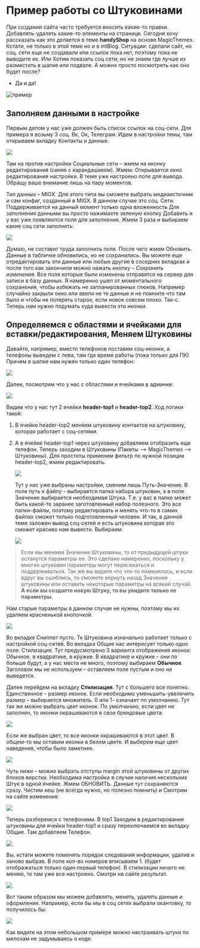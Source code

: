 # Пример работы со Штуковинами

При создании сайта часто требуется вносить какие-то правки. Добавлять-удалять какие-то элементы на странице. Сегодня хочу рассказать как это делается в теме **handyShop** на основе MagicThemes. Кстати, не только в этой теме но и в mtBlog.
Ситуации: сделали сайт, но соц. сети еще не создавали или ссылок пока нет, поэтому пока не выводите их.
Или Хотим показать соц сети, но не знаем где лучше их разместить в шапке или подвале. А можно просто посмотреть как оно будет после?

- Да и да!

![пример](https://file.modx.pro/files/a/d/d/adddb60e722eeb2c6973e7bb7a60b326.jpg)

## Заполняем данными в настройке

Первым делом у нас уже должен быть список ссылок на соц-сети. Для примера я возьму 3 соц. Вк, Ок, Телеграм. Идем в настройки темы, там открываем вкладку Контакты и данные.

![](https://file.modx.pro/files/0/7/d/07d79192f9abf4d18de2ea1ec844ec78.png)

Там на против настройки Социальные сети – жмем на иконку редактирования (синяя с карандашиком). Жмем.
Открывается окно редактирования настройки. В теме уже настроено поле для вывода. Обращу ваше внимание лишь на пару моментов.

Тип данных – MIGX. Для этого типа вы сможете выбрать медиаисточник и сам конфиг, созданный в MIGX. В данном случае это соц. Сети.
Поддерживается на данный момент только одна вложенность
Для заполнения данными вы просто нажимаете зеленую кнопку Добавить и у вас уже появляются поля для заполнения. Жмем 3 раза и выбираем какие соц сети заполнять:

![](https://file.modx.pro/files/f/3/8/f38325c4146d3c200aa47595614f2c90.png)

Думаю, не составит труда заполнить поля. После чего жмем Обновить. Данные в табличке обновились, но не сохранились. Вы можете еще отредактировать эти данные или любые другие в соседних вкладках и после того как закончили можно нажать кнопку – _Сохранить изменения_.
Все поля которые были изменены отправятся на сервер для записи в базу данных.
Я намеренно ушел от моментального сохранения, чтобы избежать не запланированных глюков. Например случайно закрыли окно или ввели не те данные и не помните что там было и чтобы не потерять старое, если новое совсем плохо.
Так-с. Теперь нам нужно подумать куда вывести эти иконки.

## Определяемся с областями и ячейками для вставки/редактирования, Меняем Штуковины

Давайте, например, вместо телефонов поставим соц-иконки, а телефоны выведем с лева, там где время работы (пока только для ПК) Причем в шапке нам нужен только один телефон:

![](https://file.modx.pro/files/b/d/1/bd137a26a43bc296d1a7ace58942ea10.png)

Далее, посмотрим что у нас с областями и ячейками в админке:

![](https://file.modx.pro/files/e/0/a/e0a870b882d84ccf4972ca606ec37ce2.png)

Видим что у нас тут 2 ячейки **header-top1** и **header-top2**.
Ход логики такой:

1. В ячейке header-top2 меняем штуковину контактов на штуковину, которая работает с соц-сетями.
2. А в ячейке header-top1 через штуковину добавляем отобразить еще телефон. Теперь заходим в Штуковины (Пакеты –> MagicThemes –> Штуковины). Для простоты применим фильтр по нужной позиции header-top2, жмем редактировать.

    ![](https://file.modx.pro/files/1/a/b/1ab5bbf8a6b277b6fdad69e974cf4b19.png)

    Тут у нас уже выбраны настройки, сменим лишь Путь-Значение. В поле путь к файлу – выбирается папка набора штуковин, а в поле Значение выбирается необходимая Штука. Т.е. у вас в папке может быть какой-то заранее заготовленный набор полезного. Это все папки-файлы, поэтому редактировать и менять что-то в самих файлах сможет только подготовленный человек. И так, в данной теме заложен вывод соц-сетей и есть штуковина которая это сможет красиво нам вывести. Выбираем:

    ![](https://file.modx.pro/files/6/a/f/6affea77bb2dfeb7c50be9ede3c76e84.png)

> Если мы меняем Значение Штуковины, то от предыдущей штуки останутся параметры ее. Это сделано намеренно, поскольку у многих штуковин параметры могут пересекаться и поддерживаться. Так же вы видите что что-то поменялось, и если вдруг вы ошиблись, то сможете вернуть назад Значение штуковины или оставить некоторые параметры на всякий случай.
> **А если вы создаете новую Штуку, то вы увидите только ее параметры.**

Нам старые параметры в данном случае не нужны, поэтому мы их удаляем красненькой кнопочкой.

![](https://file.modx.pro/files/4/0/a/40a8dcb48235a5f6fb940596ed864c01.png)

Во вкладке Сниппет пусто. Тк Штуковина изначально работает только с настройкой соц-сетей. Во вкладка Общие нас интересует только одно поле: Стилизация. Тут предусмотрено 3 варианта отображения иконок: Обычное, в квадратике, в кружке. В квадратике и кружке – они по больше будут, а у нас места не много, поэтому выбираем **Обычное**. Заголовок мы не используем – оставляем поле пустым и оно не выведется.

Далее перейдем на вкладку **Стилизация**. Тут с большего все понятно. Единственное – размер иконок. Если необходимо уменьшить-увеличить размер – выбирается множитель. 0 или 1- означает по умолчанию. Тут так же можно выбрать цвет иконок.
По умолчанию, если цвет не заполнен, то иконки окрашиваются в свои брендовые цвета:

![](https://file.modx.pro/files/2/6/6/266fc717b1bfc68f5e6c4da0cca1e285.png)

Если же выбран цвет, то все иконки окрашиваются в этот цвет. В общем-то мы оставим иконки в белом цвете. И выберем еще цвет наведения, чтобы было заметнее.

![](https://file.modx.pro/files/a/2/9/a298e5896c47c0901ef6a64aeed51810.png)

Чуть ниже – можно выбрать отступы margin этой штуковины от других блоков верстки. Необходима настройка в случае наличия нескольких Штук в одной ячейке. Жмем ОБНОВИТЬ. Данные тут сохраняются сразу. Чистим кеш (не всегда нужно, но полезно помнить) и Смотрим на сайте изменения:

![](https://file.modx.pro/files/2/a/7/2a79c121f6b0c0511837903256f3dbea.png)

Теперь разберемся с телефонами. В top1 Заходим в редактирование штуковины для ячейки header-top1 и сразу переключаемся во вкладку Общие. Там добавляем Телефон.

![](https://file.modx.pro/files/0/b/7/0b7c9c4c44f735dee73fb0a1962717af.png)

Вы, кстати можете поменять порядок следования информации, удалив и заново выбрав. В поле кол-во номеров вписываем 1. (будет отображаться только один первый телефон). В стилизации ничего не меняю, тк там уже все настроено.
Смотри на сайте результат.

![](https://file.modx.pro/files/1/9/4/1940a1ad965067816c5accb04472a4e8.png)

Вот таким образом мы можем добавлять, менять, удалять данные и оформление.
Например, если бы мы в соц сетях выбрали окантовку, то получилось бы:

![](https://file.modx.pro/files/8/2/5/82597d4173a991e43f3d3859a9a46866.png)

Как видите на этом небольшом примере можно настраивать штуки по мелочам не задумываясь о коде.
